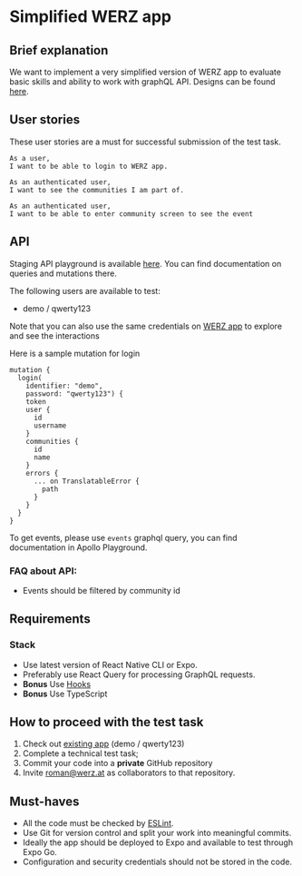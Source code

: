 # Simplified WERZ app

## Brief explanation

We want to implement a very simplified version of WERZ app to evaluate basic skills and ability to work with graphQL API. Designs can be found [here](https://www.figma.com/file/865BdldmrRAk8OLtrEZLFU/WERZ-take-home?type=design&node-id=1-674&t=ayBW8HrrSQJydbcx-0).

## User stories

These user stories are a must for successful submission of the test task.

```
As a user,
I want to be able to login to WERZ app.
```

```
As an authenticated user,
I want to see the communities I am part of.
```

```
As an authenticated user,
I want to be able to enter community screen to see the event
```

## API

Staging API playground is available [here](https://23759erwg9.execute-api.eu-central-1.amazonaws.com/staging/graphql). You can find documentation on queries and mutations there. 

The following users are available to test:
- demo / qwerty123

Note that you can also use the same credentials on [WERZ app](https://apps.apple.com/us/app/werz-the-good-life/id1425626243) to explore and see the interactions

Here is a sample mutation for login

```
mutation {
  login(
    identifier: "demo",
    password: "qwerty123") {
    token
    user {
      id
      username
    }
    communities {
      id
      name
    }
    errors {
      ... on TranslatableError {
        path
      }
    }
  }
}
```

To get events, please use `events` graphql query, you can find documentation in Apollo Playground.

### FAQ about API:
- Events should be filtered by community id

## Requirements

### Stack

- Use latest version of React Native CLI or Expo.
- Preferably use React Query for processing GraphQL requests.
- **Bonus** Use [Hooks](https://reactjs.org/docs/hooks-intro.html)
- **Bonus** Use TypeScript

## How to proceed with the test task

1. Check out [existing app](https://apps.apple.com/ma/app/werz-the-good-life/id1425626243) (demo / qwerty123)  
2. Complete a technical test task;
2. Commit your code into a **private** GitHub repository
3. Invite roman@werz.at as collaborators to that repository.

## Must-haves

- All the code must be checked by [ESLint](https://github.com/eslint/eslint).
- Use Git for version control and split your work into meaningful commits.
- Ideally the app should be deployed to Expo and available to test through Expo Go.
- Configuration and security credentials should not be stored in the code.
